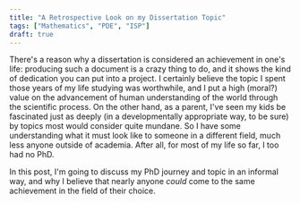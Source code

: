 ```yaml
---
title: "A Retrospective Look on my Dissertation Topic"
tags: ["Mathematics", "PDE", "ISP"]
draft: true
---
```


There's a reason why a dissertation is considered an achievement in one's life: producing such a document is a crazy thing to do, and it shows the kind of dedication you can put into a project.
I certainly believe the topic I spent those years of my life studying was worthwhile, and I put a high (moral?) value on the advancement of human understanding of the world through the scientific process.
On the other hand, as a parent, I've seen my kids be fascinated just as deeply (in a developmentally appropriate way, to be sure) by topics most would consider quite mundane.
So I have some understanding what it must look like to someone in a different field, much less anyone outside of academia.
After all, for most of my life so far, I too had no PhD.

In this post, I'm going to discuss my PhD journey and topic in an informal way, and why I believe that nearly anyone _could_ come to the same achievement in the field of their choice.
